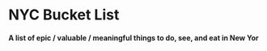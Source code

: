 NYC Bucket List
===============

#### A list of epic / valuable / meaningful things to do, see, and eat in New Yor